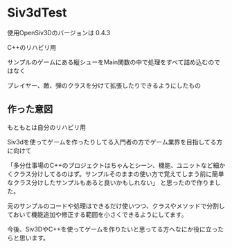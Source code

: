 # Siv3dTest
使用OpenSiv3Dのバージョンは 0.4.3

C++のリハビリ用

サンプルのゲームにある縦シューをMain関数の中で処理をすべて詰め込むのではなく

プレイヤー、敵、弾のクラスを分けて拡張したりできるようにしたもの

## 作った意図
もともとは自分のリハビリ用

Siv3dを使ってゲームを作ったりしてる入門者の方でゲーム業界を目指してる方に向けて

「多分仕事場のC++のプロジェクトはちゃんとシーン、機能、ユニットなど細かくクラス分けしてるのはず。サンプルそのままの使い方で覚えてしまう前に簡単なクラス分けしたサンプルもあると良いかもしれない」
と思ったので作りました。

元のサンプルのコードや処理はできるだけ使いつつ、クラスやメソッドで分割しておいて機能追加や修正する範囲を小さくできるようにしてます。

今後、Siv3DやC++を使ってゲームを作りたいと思ってる方へなにか役に立ったらと思います。

